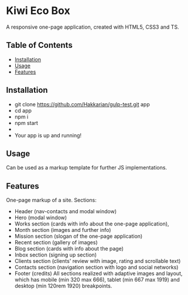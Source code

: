 # Kiwi Eco Box
A responsive one-page application, created with HTML5, CSS3 and TS.

## Table of Contents

- [Installation](#installation)
- [Usage](#usage)
- [Features](#features)

## Installation

- git clone https://github.com/Hakkarian/gulp-test.git app
- cd app
- npm i
- npm start
- 
- Your app is up and running!

## Usage
Can be used as a markup template for further JS implementations. 

## Features
One-page markup of a site. 
Sections: 
- Header (nav-contacts and modal window)
- Hero (modal window)
- Works section (cards with info about the one-page application),
- Month section (images and further info)
- Mission section (slogan of the one-page application)
- Recent section (gallery of images)
- Blog section (cards with info about the page)
- Inbox section (signing up section)
- Clients section (clients' review with image, rating and scrollable text)
- Contacts section (navigation section with logo and social networks)
- Footer (credits)
All sections realized with adaptive images and layout, which has mobile (min 320 max 666), tablet (min 667 max 1919) and desktop (min 120rem 1920) breakpoints. 
